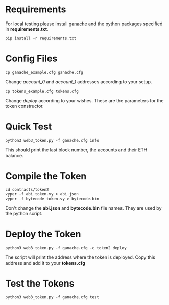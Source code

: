Requirements
============

For local testing please install [ganache](http://trufflesuite.com/docs/ganache/overview) and the python packages specified in **requirements.txt**.

    pip install -r requirements.txt
   

Config Files
============

    cp ganache_example.cfg ganache.cfg

Change *account_0* and *account_1* addresses according to your setup.

    cp tokens_example.cfg tokens.cfg

Change *deploy* according to your wishes. These are the parameters for the token constructor.

Quick Test
==========

    python3 web3_token.py -f ganache.cfg info

This should print the last block number, the accounts and their ETH balance.

Compile the Token
=================

    cd contracts/token2
    vyper -f abi token.vy > abi.json
    vyper -f bytecode token.vy > bytecode.bin

Don't change the **abi.json** and **bytecode.bin** file names.
They are used by the python script.

Deploy the Token
================

    python3 web3_token.py -f ganache.cfg -c token2 deploy
    
The script will print the address where the token is deployed. Copy this address and add it to your **tokens.cfg**

Test the Tokens
===============

    python3 web3_token.py -f ganache.cfg test
